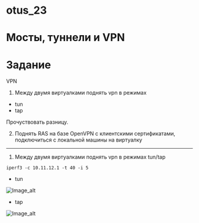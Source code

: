# otus_23
# Мосты, туннели и VPN

# Задание
VPN
1. Между двумя виртуалками поднять vpn в режимах
- tun
- tap

Прочуствовать разницу.

2. Поднять RAS на базе OpenVPN с клиентскими сертификатами, подключиться с локальной машины на виртуалку

__________________________________________________________________________________________________________________

1. Между двумя виртуалками поднять vpn в режимах tun/tap

```iperf3 -c 10.11.12.1 -t 40 -i 5```
 - tun 
 
 ![Image_alt](https://github.com/Edo1993/otus_23/blob/master/11.png)
 
 - tap

![Image_alt](https://github.com/Edo1993/otus_23/blob/master/12.png)

